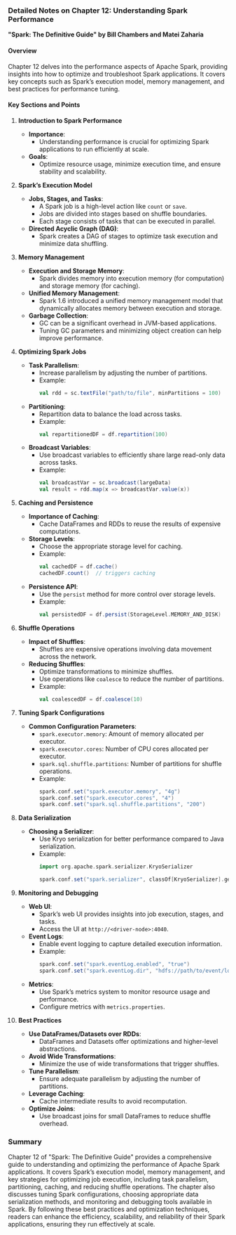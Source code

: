 ### Detailed Notes on Chapter 12: Understanding Spark Performance
**"Spark: The Definitive Guide" by Bill Chambers and Matei Zaharia**

#### **Overview**
Chapter 12 delves into the performance aspects of Apache Spark, providing insights into how to optimize and troubleshoot Spark applications. It covers key concepts such as Spark’s execution model, memory management, and best practices for performance tuning.

#### **Key Sections and Points**

1. **Introduction to Spark Performance**
   - **Importance**:
     - Understanding performance is crucial for optimizing Spark applications to run efficiently at scale.
   - **Goals**:
     - Optimize resource usage, minimize execution time, and ensure stability and scalability.

2. **Spark’s Execution Model**
   - **Jobs, Stages, and Tasks**:
     - A Spark job is a high-level action like `count` or `save`.
     - Jobs are divided into stages based on shuffle boundaries.
     - Each stage consists of tasks that can be executed in parallel.
   - **Directed Acyclic Graph (DAG)**:
     - Spark creates a DAG of stages to optimize task execution and minimize data shuffling.

3. **Memory Management**
   - **Execution and Storage Memory**:
     - Spark divides memory into execution memory (for computation) and storage memory (for caching).
   - **Unified Memory Management**:
     - Spark 1.6 introduced a unified memory management model that dynamically allocates memory between execution and storage.
   - **Garbage Collection**:
     - GC can be a significant overhead in JVM-based applications.
     - Tuning GC parameters and minimizing object creation can help improve performance.

4. **Optimizing Spark Jobs**
   - **Task Parallelism**:
     - Increase parallelism by adjusting the number of partitions.
     - Example:
       ```scala
       val rdd = sc.textFile("path/to/file", minPartitions = 100)
       ```
   - **Partitioning**:
     - Repartition data to balance the load across tasks.
     - Example:
       ```scala
       val repartitionedDF = df.repartition(100)
       ```
   - **Broadcast Variables**:
     - Use broadcast variables to efficiently share large read-only data across tasks.
     - Example:
       ```scala
       val broadcastVar = sc.broadcast(largeData)
       val result = rdd.map(x => broadcastVar.value(x))
       ```

5. **Caching and Persistence**
   - **Importance of Caching**:
     - Cache DataFrames and RDDs to reuse the results of expensive computations.
   - **Storage Levels**:
     - Choose the appropriate storage level for caching.
     - Example:
       ```scala
       val cachedDF = df.cache()
       cachedDF.count()  // triggers caching
       ```
   - **Persistence API**:
     - Use the `persist` method for more control over storage levels.
     - Example:
       ```scala
       val persistedDF = df.persist(StorageLevel.MEMORY_AND_DISK)
       ```

6. **Shuffle Operations**
   - **Impact of Shuffles**:
     - Shuffles are expensive operations involving data movement across the network.
   - **Reducing Shuffles**:
     - Optimize transformations to minimize shuffles.
     - Use operations like `coalesce` to reduce the number of partitions.
     - Example:
       ```scala
       val coalescedDF = df.coalesce(10)
       ```

7. **Tuning Spark Configurations**
   - **Common Configuration Parameters**:
     - `spark.executor.memory`: Amount of memory allocated per executor.
     - `spark.executor.cores`: Number of CPU cores allocated per executor.
     - `spark.sql.shuffle.partitions`: Number of partitions for shuffle operations.
     - Example:
       ```scala
       spark.conf.set("spark.executor.memory", "4g")
       spark.conf.set("spark.executor.cores", "4")
       spark.conf.set("spark.sql.shuffle.partitions", "200")
       ```

8. **Data Serialization**
   - **Choosing a Serializer**:
     - Use Kryo serialization for better performance compared to Java serialization.
     - Example:
       ```scala
       import org.apache.spark.serializer.KryoSerializer

       spark.conf.set("spark.serializer", classOf[KryoSerializer].getName)
       ```

9. **Monitoring and Debugging**
   - **Web UI**:
     - Spark’s web UI provides insights into job execution, stages, and tasks.
     - Access the UI at `http://<driver-node>:4040`.
   - **Event Logs**:
     - Enable event logging to capture detailed execution information.
     - Example:
       ```scala
       spark.conf.set("spark.eventLog.enabled", "true")
       spark.conf.set("spark.eventLog.dir", "hdfs://path/to/event/logs")
       ```
   - **Metrics**:
     - Use Spark’s metrics system to monitor resource usage and performance.
     - Configure metrics with `metrics.properties`.

10. **Best Practices**
    - **Use DataFrames/Datasets over RDDs**:
      - DataFrames and Datasets offer optimizations and higher-level abstractions.
    - **Avoid Wide Transformations**:
      - Minimize the use of wide transformations that trigger shuffles.
    - **Tune Parallelism**:
      - Ensure adequate parallelism by adjusting the number of partitions.
    - **Leverage Caching**:
      - Cache intermediate results to avoid recomputation.
    - **Optimize Joins**:
      - Use broadcast joins for small DataFrames to reduce shuffle overhead.

### **Summary**
Chapter 12 of "Spark: The Definitive Guide" provides a comprehensive guide to understanding and optimizing the performance of Apache Spark applications. It covers Spark’s execution model, memory management, and key strategies for optimizing job execution, including task parallelism, partitioning, caching, and reducing shuffle operations. The chapter also discusses tuning Spark configurations, choosing appropriate data serialization methods, and monitoring and debugging tools available in Spark. By following these best practices and optimization techniques, readers can enhance the efficiency, scalability, and reliability of their Spark applications, ensuring they run effectively at scale.